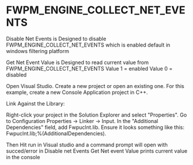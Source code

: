 # FWPM_ENGINE_COLLECT_NET_EVENTS

Disable Net Events is Designed to disable FWPM_ENGINE_COLLECT_NET_EVENTS which is enabled default in windows filtering platform

Get Net Event Value is Designed to read current value from FWPM_ENGINE_COLLECT_NET_EVENTS
Value 1 = enabled
Value 0 = disabled


Open Visual Studio.
Create a new project or open an existing one. For this example, create a new Console Application project in C++.


Link Against the Library:

Right-click your project in the Solution Explorer and select "Properties".
Go to Configuration Properties -> Linker -> Input.
In the "Additional Dependencies" field, add Fwpuclnt.lib. Ensure it looks something like this: Fwpuclnt.lib;%(AdditionalDependencies).

Then Hit run in Visual studio and a command prompt will open with succed/error in Disable net Events 
Get Net event Value prints current value in the console
